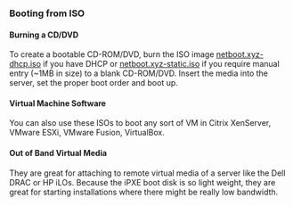 ### Booting from ISO

#### Burning a CD/DVD
To create a bootable CD-ROM/DVD, burn the ISO image [netboot.xyz-dhcp.iso](https://boot.netboot.xyz/ipxe/netboot.xyz-dhcp.iso) if you have DHCP or [netboot.xyz-static.iso](https://boot.netboot.xyz/ipxe/netboot.xyz-static.iso) if you require manual entry (~1MB in size) to a blank CD-ROM/DVD.  Insert the media into the server, set the proper boot order and boot up.

#### Virtual Machine Software
You can also use these ISOs to boot any sort of VM in Citrix XenServer, VMware ESXi, VMware Fusion, VirtualBox. 

#### Out of Band Virtual Media
They are great for attaching to remote virtual media of a server like the Dell DRAC or HP iLOs.  Because the iPXE boot disk is so light weight, they are great for starting installations where there might be really low bandwidth.

